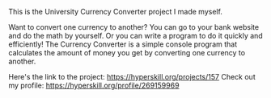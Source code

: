 This is the University Currency Converter project I made myself.

Want to convert one currency to another? You can go to your bank website and do the math by yourself. Or you can write a program to do it quickly and efficiently! The Currency Converter is a simple console program that calculates the amount of money you get by converting one currency to another.


Here's the link to the project: https://hyperskill.org/projects/157
Check out my profile: https://hyperskill.org/profile/269159969

